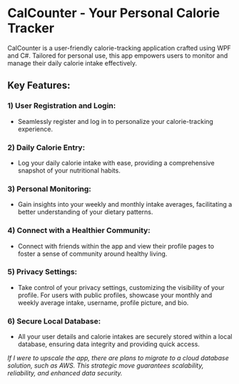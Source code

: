 # CalCounter - Your Personal Calorie Tracker

CalCounter is a user-friendly calorie-tracking application crafted using WPF and C#. Tailored for personal use, this app empowers users to monitor and manage their daily calorie intake effectively.

## Key Features:

### 1) User Registration and Login:
   - Seamlessly register and log in to personalize your calorie-tracking experience.

### 2) Daily Calorie Entry:
   - Log your daily calorie intake with ease, providing a comprehensive snapshot of your nutritional habits.

### 3) Personal Monitoring:
   - Gain insights into your weekly and monthly intake averages, facilitating a better understanding of your dietary patterns.  

### 4) Connect with a Healthier Community:
  - Connect with friends within the app and view their profile pages to foster a sense of community around healthy living.
    
### 5) Privacy Settings:
   - Take control of your privacy settings, customizing the visibility of your profile. For users with public profiles, showcase your monthly and weekly average intake, username, profile picture, and bio.

### 6) Secure Local Database:
   - All your user details and calorie intakes are securely stored within a local database, ensuring data integrity and providing quick access.

*If I were to upscale the app, there are plans to migrate to a cloud database solution, such as AWS. This strategic move guarantees scalability, reliability, and enhanced data security.*
